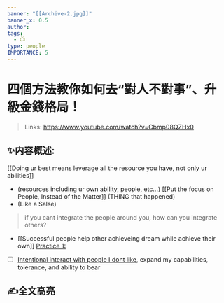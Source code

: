 ```yaml
---
banner: "[[Archive-2.jpg]]"
banner_x: 0.5
author:
tags:
  - 📺
type: people
IMPORTANCE: 5
---
```

# 四個方法教你如何去“對人不對事”、升級金錢格局！
>Links: https://www.youtube.com/watch?v=Cbmp08QZHx0

## ✨内容概述:
[[Doing ur best means leverage all the resource you have, not only ur abilities]]
- (resources including ur own ability, people, etc...)
[[Put the focus on People, Instead of the Matter]] (THING that happened) 
- (Like a Salse)
> 	if you cant integrate the people around you, how can you integrate others?
> 	
- [[Successful people help other achieveing dream while achieve their own]]
<u>Practice 1:</u>
- [ ] <u>Intentional interact with people I dont like</u>, expand my capabilities, tolerance, and ability to bear


## ✍全文高亮


